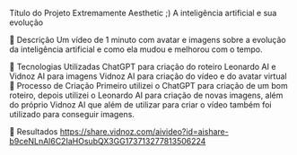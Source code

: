 Título do Projeto Extremamente Aesthetic ;)
A inteligência artificial e sua evolução

📒 Descrição
Um vídeo de 1 minuto com avatar e imagens sobre a evolução da inteligência artificial e como ela mudou e melhorou com o tempo.

🤖 Tecnologias Utilizadas
ChatGPT para criação do roteiro
Leonardo AI e Vidnoz AI para imagens
Vidnoz AI para criação do vídeo e do avatar virtual
🧐 Processo de Criação
Primeiro utilizei o ChatGPT para criação de um bom roteiro, depois utilizei o Leonardo AI para criação de novas imagens, além do próprio Vidnoz AI que além de utilizar para criar o vídeo também foi utilizado para conseguir imagens.

🚀 Resultados
https://share.vidnoz.com/aivideo?id=aishare-b9ceNLnAl6C2IaHOsubQX3GG173713277813506224
